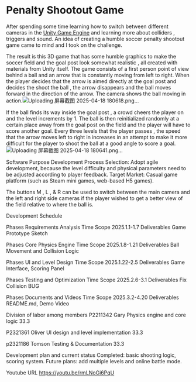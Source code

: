 # Penalty Shootout Game

After spending some time learning how to switch between different cameras in the [Unity Game Engine](https://unity.com/) and learning more about colliders , triggers and sound. An idea of creating a humble soccer penalty shootout game came to mind and I took on the challenge. 

The result is this 3D game that has some humble graphics to make the soccer field and the goal post look somewhat realistic , all created with materials from Unity itself. The game consists of a first person point of view behind a ball and an arrow that is constantly moving from left to right. When the player decides that the arrow is aimed directly at the goal post and decides the shoot the ball , the arrow disappears and the ball moves forward in the direction of the arrow. The camera shows the ball moving in action.![Uploading 屏幕截图 2025-04-18 180618.png…]()


If the ball finds its way inside the goal post , a crowd cheers the player on and the level increments by 1. The ball is then reinitialized randomly at a certain place away from the goal post on the field and the player will have to score another goal. Every three levels that the player passes , the speed that the arrow moves left to right in increases in an attempt to make it more difficult for the player to shoot the ball at a good angle to score a goal. 
![Uploading 屏幕截图 2025-04-18 180641.png…]()

Software Purpose
Development Process Selection: Adopt agile development, because the level difficulty and physical parameters need to be adjusted according to player feedback.
Target Market: Casual game platform (such as Steam mini games, web-based H5 games).


The buttons M , L , & R can be used to switch between the main camera  and the left and right side cameras if the player wished to get a better view of the field relative to where the ball is. 

Development Schedule 

Phases Requirements Analysis      Time Scope 2025.1.1-1.7      Deliverables Game Prototype Sketch 

Phases Core Physics Engine        Time Scope 2025.1.8-1.21     Deliverables Ball Movement and Collision Logic 

Phases UI and Level Design        Time Scope 2025.1.22-2.5     Deliverables Game Interface, Scoring Panel 

Phases Testing and Optimization   Time Scope 2025.2.6-3.1      Deliverables Fix Collision BUG 

Phases Documents and Videos       Time Scope 2025.3.2-4.20     Deliverables README.md, Demo Video 

Division of labor among members
P2211342  Gary	  Physics engine and core logic	          33.3

P2321361	Oliver	UI design and level implementation	    33.3

p2321186	Tomson	Testing & Documentation	                33.3

Development plan and current status
Completed: basic shooting logic, scoring system.
Future plans: add multiple levels and online battle mode.

Youtube URL
https://youtu.be/rmLNoGi6PqU
